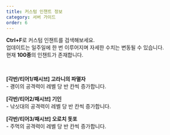 ```yaml
---
title: 커스텀 인챈트 정보
category: 서버 가이드
order: 6
---
```


**Ctrl+F**로 커스텀 인챈트를 검색해보세요.<br>업데이트는 일주일에 한 번 이루어지며 자세한 수치는 변동될 수 있습니다.<br>현재 **100종**의 인챈트가 존재합니다.

&nbsp;

**\[각반/티어1/패시브\] 고라니의 파멸자**<br>\- 괭이의 공격력이 레벨 당 반 칸씩 증가합니다.

**\[각반/티어2/패시브\] 기인**<br>\- 낚싯대의 공격력이 레벨 당 반 칸씩 증가합니다.

**\[각반/티어3/패시브\] 오로치 돗포**<br>\- 주먹의 공격력이 레벨 당 반 칸씩 증가합니다.